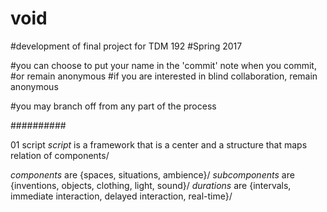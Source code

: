 # void
#development of final project for TDM 192 
#Spring 2017

#you can choose to put your name in the 'commit' note when you commit,
#or remain anonymous
#if you are interested in blind collaboration, remain anonymous

#you may branch off from any part of the process

##########

01 script
_script_ is a framework that is a center and a structure that maps relation of components/

  _components_ are {spaces, situations, ambience}/
  _subcomponents_ are {inventions, objects, clothing, light, sound}/
  _durations_ are {intervals, immediate interaction, delayed interaction, real-time}/
